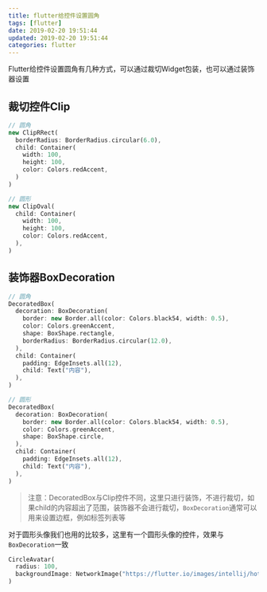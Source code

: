```yaml
---
title: flutter给控件设置圆角
tags: [flutter]
date: 2019-02-20 19:51:44
updated: 2019-02-20 19:51:44
categories: flutter
---
```


Flutter给控件设置圆角有几种方式，可以通过裁切Widget包装，也可以通过装饰器设置

<!-- more -->

## 裁切控件Clip

```dart
// 圆角
new ClipRRect(
  borderRadius: BorderRadius.circular(6.0),
  child: Container(
    width: 100,
    height: 100,
    color: Colors.redAccent,
  )
)

// 圆形
new ClipOval(
  child: Container(
    width: 100,
    height: 100,
    color: Colors.redAccent,
  ),
)
```

## 装饰器BoxDecoration

```dart
// 圆角
DecoratedBox(
  decoration: BoxDecoration(
    border: new Border.all(color: Colors.black54, width: 0.5),
    color: Colors.greenAccent,
    shape: BoxShape.rectangle,
    borderRadius: BorderRadius.circular(12.0),
  ),
  child: Container(
    padding: EdgeInsets.all(12),
    child: Text("内容"),
  ),
)

// 圆形
DecoratedBox(
  decoration: BoxDecoration(
    border: new Border.all(color: Colors.black54, width: 0.5),
    color: Colors.greenAccent,
    shape: BoxShape.circle,
  ),
  child: Container(
    padding: EdgeInsets.all(12),
    child: Text("内容"),
  ),
)

```

> 注意：DecoratedBox与Clip控件不同，这里只进行装饰，不进行裁切，如果child的内容超出了范围，装饰器不会进行裁切，`BoxDecoration`通常可以用来设置边框，例如标签列表等

对于圆形头像我们也用的比较多，这里有一个圆形头像的控件，效果与`BoxDecoration`一致

```dart
CircleAvatar(
  radius: 100,
  backgroundImage: NetworkImage("https://flutter.io/images/intellij/hot-reload.gif"),
)
```

